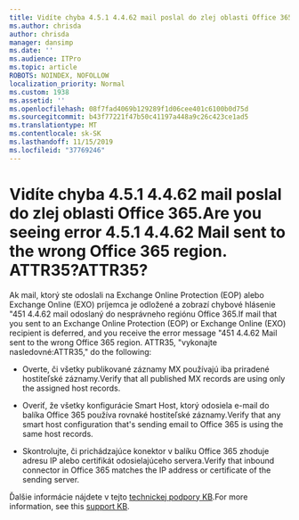 ```yaml
---
title: Vidíte chyba 4.5.1 4.4.62 mail poslal do zlej oblasti Office 365. ATTR35?
ms.author: chrisda
author: chrisda
manager: dansimp
ms.date: ''
ms.audience: ITPro
ms.topic: article
ROBOTS: NOINDEX, NOFOLLOW
localization_priority: Normal
ms.custom: 1938
ms.assetid: ''
ms.openlocfilehash: 08f7fad4069b129289f1d06cee401c6100b0d75d
ms.sourcegitcommit: b43f77221f47b50c41197a448a9c26c423ce1ad5
ms.translationtype: MT
ms.contentlocale: sk-SK
ms.lasthandoff: 11/15/2019
ms.locfileid: "37769246"
---
```

# <a name="are-you-seeing-error-451-4462-mail-sent-to-the-wrong-office-365-region-attr35"></a><span data-ttu-id="1c660-103">Vidíte chyba 4.5.1 4.4.62 mail poslal do zlej oblasti Office 365.</span><span class="sxs-lookup"><span data-stu-id="1c660-103">Are you seeing error 4.5.1 4.4.62 Mail sent to the wrong Office 365 region.</span></span> <span data-ttu-id="1c660-104">ATTR35?</span><span class="sxs-lookup"><span data-stu-id="1c660-104">ATTR35?</span></span>

<span data-ttu-id="1c660-105">Ak mail, ktorý ste odoslali na Exchange Online Protection (EOP) alebo Exchange Online (EXO) príjemca je odložené a zobrazí chybové hlásenie "451 4.4.62 mail odoslaný do nesprávneho regiónu Office 365.</span><span class="sxs-lookup"><span data-stu-id="1c660-105">If mail that you sent to an Exchange Online Protection (EOP) or Exchange Online (EXO) recipient is deferred, and you receive the error message "451 4.4.62 Mail sent to the wrong Office 365 region.</span></span> <span data-ttu-id="1c660-106">ATTR35, "vykonajte nasledovné:</span><span class="sxs-lookup"><span data-stu-id="1c660-106">ATTR35," do the following:</span></span>

- <span data-ttu-id="1c660-107">Overte, či všetky publikované záznamy MX používajú iba priradené hostiteľské záznamy.</span><span class="sxs-lookup"><span data-stu-id="1c660-107">Verify that all published MX records are using only the assigned host records.</span></span>

- <span data-ttu-id="1c660-108">Overiť, že všetky konfigurácie Smart Host, ktorý odosiela e-mail do balíka Office 365 používa rovnaké hostiteľské záznamy.</span><span class="sxs-lookup"><span data-stu-id="1c660-108">Verify that any smart host configuration that's sending email to Office 365 is using the same host records.</span></span>

- <span data-ttu-id="1c660-109">Skontrolujte, či prichádzajúce konektor v balíku Office 365 zhoduje adresu IP alebo certifikát odosielajúceho servera.</span><span class="sxs-lookup"><span data-stu-id="1c660-109">Verify that inbound connector in Office 365 matches the IP address or certificate of the sending server.</span></span>

<span data-ttu-id="1c660-110">Ďalšie informácie nájdete v tejto [technickej podpory KB](https://support.microsoft.com/help/4057301/attr35-response-code-when-mail-is-sent-to-eop-exo).</span><span class="sxs-lookup"><span data-stu-id="1c660-110">For more information, see this [support KB](https://support.microsoft.com/help/4057301/attr35-response-code-when-mail-is-sent-to-eop-exo).</span></span>
